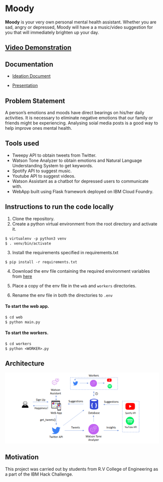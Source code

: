 # Moody

**Moody** is your very own personal mental health assistant. Whether you are sad, angry or depressed, Moody will have a a music/video suggestion for you that will immediately brighten up your day. 

## [Video Demonstration](http://bit.do/MoodySOK)

## Documentation 

* [Ideation Document](https://docs.google.com/document/d/10cHPoi-hURe-9KgCUaMn4O1NomwQwXzrUjMgpE3hf3Q/edit?usp=sharing)

* [Presentation](https://docs.google.com/presentation/d/1WWYKNfPc4-kDRt02e4NJjwnK9XX_VsG7kKFslJMYBIE/edit?usp=sharing)

## Problem Statement  

A person’s emotions and moods have direct bearings on his/her daily activities. It is necessary to eliminate negative emotions that our family or friends might be experiencing. Analysing soial media 
posts is a good way to help improve ones mental health. 

## Tools used 

* Tweepy API to obtain tweets from Twitter. 
* Watson Tone Analyzer to obtain emotions and Natural Language Understanding System to get keywords. 
* Spotify API to suggest music. 
* Youtube API to suggest videos. 
* Watson Assistant as a chatbot for depressed users to communicate with. 
* WebApp built using Flask framework deployed on IBM Cloud Foundry. 

## Instructions to run the code locally 

1. Clone the repository.
2. Create a python virtual environment from the root directory and activate it.
```
$ virtualenv -p python3 venv
$ . venv/bin/activate 
```
3. Install the requirements specified in requirements.txt 
```
$ pip install -r requirements.txt 
```
4. Download the env file containing the required environment variables from [here](https://drive.google.com/file/d/18NHa9qQqnZXrhwduuJ6Pd6MeG8k9shKE/view?usp=sharing)
5. Place a copy of the env file in the ```web``` and ```workers``` directories.

6. Rename the env file in both the directories to ```.env``` 

#### To start the web app.

``` 
$ cd web
$ python main.py
 ```
#### To start the workers.
```
$ cd workers
$ python <WORKER>.py 
```
## Architecture

![Architecure](https://github.com/aravindbs/moody/blob/master/docs/architecture.png)

## Motivation 

This project was carried out by students from R.V College of Engineering as a part of the IBM Hack Challenge.